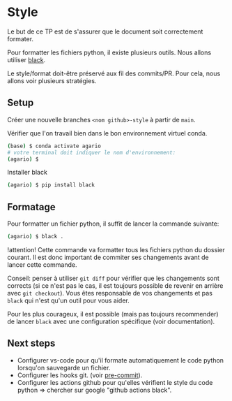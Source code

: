 # Style

Le but de ce TP est de s'assurer que le document soit correctement formater.

Pour formatter les fichiers python, il existe plusieurs outils. Nous allons utiliser [black](https://github.com/psf/black).

Le style/format doit-être préservé aux fil des commits/PR. Pour cela, nous allons voir plusieurs stratégies.

## Setup

Créer une nouvelle branches `<nom github>-style` à partir de `main`.

Vérifier que l'on travail bien dans le bon environnement virtuel conda.

```bash
(base) $ conda activate agario
# votre terminal doit indiquer le nom d'environnement:
(agario) $
```

Installer black

```bash
(agario) $ pip install black
```

## Formatage

Pour formatter un fichier python, il suffit de lancer la commande suivante:

```bash
(agario) $ black .
```

!attention! Cette commande va formatter tous les fichiers python du dossier courant. Il est donc important de commiter ses changements avant de lancer cette commande.

Conseil: penser à utiliser `git diff` pour vérifier que les changements sont corrects (si ce n'est pas le cas, il est toujours possible de revenir en arrière avec `git checkout`). 
Vous êtes responsable de vos changements et pas `black` qui n'est qu'un outil pour vous aider.

Pour les plus courageux, il est possible (mais pas toujours recommender) de lancer `black` avec une configuration spécifique (voir documentation).

## Next steps

* Configurer vs-code pour qu'il formate automatiquement le code python lorsqu'on sauvegarde un fichier.
* Configurer les hooks git. (voir [pre-commit](https://pre-commit.com/)).
* Configurer les actions github pour qu'elles vérifient le style du code python => chercher sur google "github actions black".